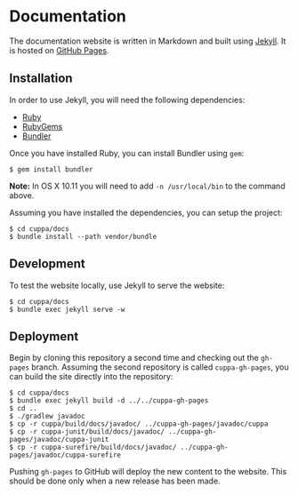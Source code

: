 # Documentation

The documentation website is written in Markdown and built using [Jekyll](https://jekyllrb.com/).
It is hosted on [GitHub Pages](http://pages.github.com/).

## Installation

In order to use Jekyll, you will need the following dependencies:
* [Ruby](https://www.ruby-lang.org)
* [RubyGems](https://rubygems.org/)
* [Bundler](http://bundler.io/)

Once you have installed Ruby, you can install Bundler using `gem`:
```shell
$ gem install bundler
```

**Note:** In OS X 10.11 you will need to add `-n /usr/local/bin` to the command above.

Assuming you have installed the dependencies, you can setup the project:

```shell
$ cd cuppa/docs
$ bundle install --path vendor/bundle
```

## Development

To test the website locally, use Jekyll to serve the website:

```shell
$ cd cuppa/docs
$ bundle exec jekyll serve -w
```

## Deployment

Begin by cloning this repository a second time and checking out the `gh-pages` branch. Assuming the second repository
is called `cuppa-gh-pages`, you can build the site directly into the repository:

```shell
$ cd cuppa/docs
$ bundle exec jekyll build -d ../../cuppa-gh-pages
$ cd ..
$ ./gradlew javadoc
$ cp -r cuppa/build/docs/javadoc/ ../cuppa-gh-pages/javadoc/cuppa
$ cp -r cuppa-junit/build/docs/javadoc/ ../cuppa-gh-pages/javadoc/cuppa-junit
$ cp -r cuppa-surefire/build/docs/javadoc/ ../cuppa-gh-pages/javadoc/cuppa-surefire
```

Pushing `gh-pages` to GitHub will deploy the new content to the website. This should be done only when a new release
has been made.